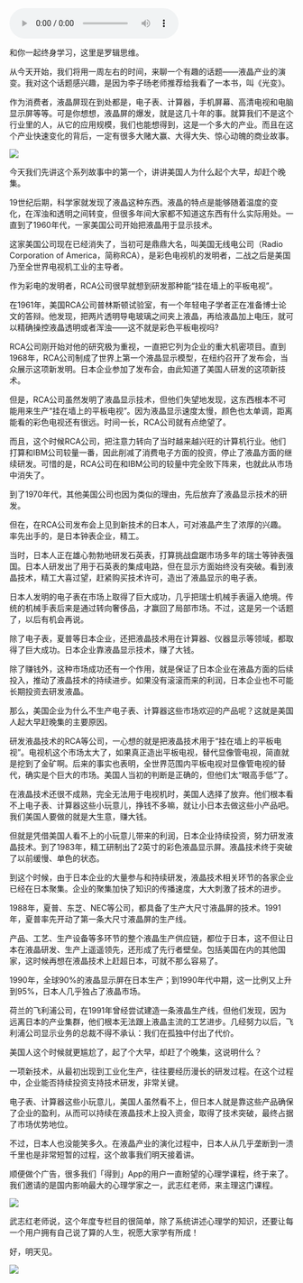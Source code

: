 <audio src="http://igetoss.cdn.igetget.com/mp3/201707/02/201707022306362654638058.mp3" controls="controls">您的浏览器不支持 audio 标签。</audio><p>和你一起终身学习，这里是罗辑思维。</p><p>从今天开始，我们将用一周左右的时间，来聊一个有趣的话题——液晶产业的演变。我对这个话题感兴趣，是因为李子旸老师推荐给我看了一本书，叫《光变》。</p><p>作为消费者，液晶屏现在到处都是，电子表、计算器，手机屏幕、高清电视和电脑显示屏等等。可是你想想，液晶屏的爆发，就是这几十年的事。就算我们不是这个行业里的人，从它的应用规模，我们也能想得到，这是一个多大的产业。而且在这个产业快速变化的背后，一定有很多大赌大赢、大得大失、惊心动魄的商业故事。</p><img src="https://piccdn.igetget.com/img/201707/03/201707032223208288052222.jpg" /><p>今天我们先讲这个系列故事中的第一个，讲讲美国人为什么起个大早，却赶个晚集。 </p><p>19世纪后期，科学家就发现了液晶这种东西。液晶的特点是能够随着温度的变化，在浑浊和透明之间转变，但很多年间大家都不知道这东西有什么实际用处。一直到了1960年代，一家美国公司开始把液晶用于显示技术。</p><p>这家美国公司现在已经消失了，当初可是鼎鼎大名，叫美国无线电公司（Radio Corporation of America，简称RCA），是彩色电视机的发明者，二战之后是美国乃至全世界电视机工业的主导者。</p><p>作为彩电的发明者，RCA公司很早就想到研发那种能“挂在墙上的平板电视”。</p><p>在1961年，美国RCA公司普林斯顿试验室，有一个年轻电子学者正在准备博士论文的答辩。他发现，把两片透明导电玻璃之间夹上液晶，再给液晶加上电压，就可以精确操控液晶透明或者浑浊——这不就是彩色平板电视吗?</p><p>RCA公司刚开始对他的研究极为重视，一直把它列为企业的重大机密项目。直到1968年，RCA公司制成了世界上第一个液晶显示模型，在纽约召开了发布会，当众展示这项新发明。日本企业参加了发布会，由此知道了美国人研发的这项新技术。</p><p>但是，RCA公司虽然发明了液晶显示技术，但他们失望地发现，这东西根本不可能用来生产“挂在墙上的平板电视”。因为液晶显示速度太慢，颜色也太单调，距离能看的彩色电视还有很远。时间一长，RCA公司就有点绝望了。</p><p>而且，这个时候RCA公司，把注意力转向了当时越来越兴旺的计算机行业。他们打算和IBM公司较量一番，因此削减了消费电子方面的投资，停止了液晶方面的继续研发。可惜的是，RCA公司在和IBM公司的较量中完全败下阵来，也就此从市场中消失了。</p><p>到了1970年代，其他美国公司也因为类似的理由，先后放弃了液晶显示技术的研发。</p><p>但在，在RCA公司发布会上见到新技术的日本人，可对液晶产生了浓厚的兴趣。率先出手的，是日本钟表企业，精工。</p><p>当时，日本人正在雄心勃勃地研发石英表，打算挑战盘踞市场多年的瑞士等钟表强国。日本人研发出了用于石英表的集成电路，但在显示方面始终没有突破。看到液晶技术，精工大喜过望，赶紧购买技术许可，造出了液晶显示的电子表。</p><p>日本人发明的电子表在市场上取得了巨大成功，几乎把瑞士机械手表逼入绝境。传统的机械手表后来是通过转向奢侈品，才赢回了局部市场。不过，这是另一个话题了，以后有机会再说。</p><p>除了电子表，夏普等日本企业，还把液晶技术用在计算器、仪器显示等领域，都取得了巨大成功。日本企业靠液晶显示技术，赚了大钱。</p><p>除了赚钱外，这种市场成功还有一个作用，就是保证了日本企业在液晶方面的后续投入，推动了液晶技术的持续进步。如果没有滚滚而来的利润，日本企业也不可能长期投资去研发液晶。</p><p>那么，美国企业为什么不生产电子表、计算器这些市场欢迎的产品呢？这就是美国人起大早赶晚集的主要原因。</p><p>研发液晶技术的RCA等公司，一心想的就是把液晶技术用于“挂在墙上的平板电视”。电视机这个市场太大了，如果真正造出平板电视，替代显像管电视，简直就是挖到了金矿啊。后来的事实也表明，全世界范围内平板电视对显像管电视的替代，确实是个巨大的市场。美国人当初的判断是正确的，但他们太“眼高手低”了。</p><p>在液晶技术还很不成熟，完全无法用于电视机时，美国人选择了放弃。他们根本看不上电子表、计算器这些小玩意儿，挣钱不多嘛，就让小日本去做这些小产品吧。我们美国人要做的就是大生意，赚大钱。</p><p>但就是凭借美国人看不上的小玩意儿带来的利润，日本企业持续投资，努力研发液晶技术。到了1983年，精工研制出了2英寸的彩色液晶显示屏。液晶技术终于突破了以前缓慢、单色的状态。</p><p>到这个时候，由于日本企业的大量参与和持续研发，液晶技术相关环节的各家企业已经在日本聚集。企业的聚集加快了知识的传播速度，大大刺激了技术的进步。&nbsp;</p><p>1988年，夏普、东芝、NEC等公司，都具备了生产大尺寸液晶屏的技术。1991年，夏普率先开动了第一条大尺寸液晶屏的生产线。</p><p>产品、工艺、生产设备等多环节的整个液晶生产供应链，都位于日本，这不但让日本在液晶研发、生产上遥遥领先，还形成了先行者壁垒。包括美国在内的其他国家，这时候再想在液晶技术上赶超日本，可就不那么容易了。</p><p>1990年，全球90%的液晶显示屏在日本生产；到1990年代中期，这一比例又上升到95%，日本人几乎独占了液晶市场。</p><p>荷兰的飞利浦公司，在1991年曾经尝试建造一条液晶生产线，但他们发现，因为远离日本的产业集群，他们根本无法跟上液晶主流的工艺进步。几经努力以后，飞利浦公司显示业务的总裁不得不承认：我们在孤独中付出了代价。</p><p>美国人这个时候就更尴尬了，起了个大早，却赶了个晚集，这说明什么？</p><p>一项新技术，从最初出现到工业化生产，往往要经历漫长的研发过程。在这个过程中，企业能否持续投资支持技术研发，非常关键。</p><p>电子表、计算器这些小玩意儿，美国人虽然看不上，但日本人就是靠这些产品确保了企业的盈利，从而可以持续在液晶技术上投入资金，取得了技术突破，最终占据了市场优势地位。</p><p>不过，日本人也没能笑多久。在液晶产业的演化过程中，日本人从几乎垄断到一溃千里也是非常短暂的过程，这个故事我们明天接着讲。</p><p>顺便做个广告，很多我们「得到」App的用户一直盼望的心理学课程，终于来了。我们邀请的是国内影响最大的心理学家之一，武志红老师，来主理这门课程。</p><img src="https://piccdn.igetget.com/img/201707/04/201707040006180021337812.jpg" /><p>武志红老师说，这个年度专栏目的很简单，除了系统讲述心理学的知识，还要让每一个用户拥有自己说了算的人生，祝愿大家学有所成！</p><p>好，明天见。</p><img src="https://piccdn.igetget.com/img/201707/02/201707022308345088997629.jpg" />